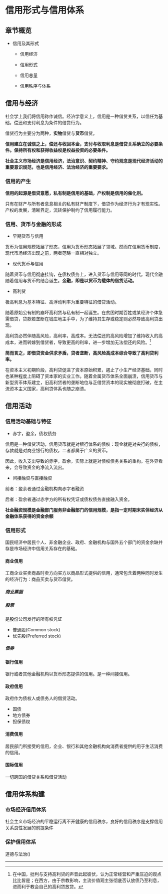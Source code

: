 # 信用形式与信用体系

## 章节概览

- 信用及其形式

  - 信用经济
  - 信用形式

  - 信用总量
  - 信用秩序与体系

## 信用与经济

社会学上我们将信用称作诚信。经济学意义上，信用是一种借贷关系，以信任为基础，偿还和支付利息为条件的借贷行为。

借贷行为主要分为两种，**实物**借贷与**货币**借贷。

**信用建立在诚信之上，偿还与收回本金，支付与收取利息是借贷关系确立的必要条件。保持所有权和获得收益权是权益投资的必要条件。**

**社会主义市场经济是信用经济，法治意识、契约精神、守约观念是现代经济活动的重要意识规范，也是信用经济、法治经济的重要要求。**

### 信用的产生

**信用的起源是借贷意愿，私有制是信用的基础，产权制是信用的催化剂。**

只有在财产与所有者息息相关的私有财产制度下，借贷作为经济行为才有现实性。产权的发展，清晰界定，流转保护制约了信用履行能力。

### 信用、货币与金融的形成

- 早期货币与信用

货币为信用规模拓展了形态，信用为货币形态拓展了领域。然而在信用货币制度，现代市场经济出现之前，两者范畴一直相对独立。

- 现代货币与信用

随着货币与信用彻底挂钩，在债权债务上，进入货币与信用等同的时代。现代金融随着信用与货币的结合诞生。**金融，即是以货币为载体的借贷活动。**

- 高利贷

极高利息为基本特征、高浮动利率为重要特征的借贷活动。

随着原始公有制的崩坏高利贷与私有制一起诞生。在贫困时期百姓或某经济个体急需借贷，贷款若垄断在钱庄地主手中，为了维持其生存或稳定则必然导致高利贷出现。

高利贷必然伴随高风险，高利率，高成本。无法偿还的高风险增加了维持收入的高成本，进而转嫁到借贷者，导致更高的利率，进一步增加无法偿还的风险。[^1]

**简而言之，即借贷资金供求矛盾，贷者垄断，高风险高成本综合导致了高利贷利率。**

在资本主义初期阶段，高利贷促进了资本原始积累，遏止了小生产经济基础，同时也某种程度上阻碍了资本家的实业工作。随着金属货币体系全面崩溃，信用货币与新型货币体系建立，旧高利贷者的垄断地位与乏借贷资本的现实被彻底打破，在主流资本主义国家，高利贷体系也随之崩溃。

## 信用活动

### 信用活动基础与特征

- 赤字，盈余，债权债务

信用是一种借贷活动，信用货币就是对银行体系的债权：现金就是对央行的债权，存款就是对商业银行的债权，二者都属于广义的货币。

因此，收入支出导致的赤字，盈余，实际上就是对债权债务关系的重构。在外界看来，会导致资金的净流入流出。

- 间接融资与直接融资

前者：盈余者通过金融机构向赤字者融资

后者：盈余者通过赤字方的所有权凭证或债权债务直接融入资金。

**社会融资规模是金融部门服务非金融部门的信用规模，是指一定时期末实体经济从金融体系获得的资金余额**

### 信用形式

国民经济中居民个人、非金融企业、政府、金融机构与国外五个部门的资金余缺并存是市场经济中信用关系存在的基础。

#### 商业信用

工商企业买卖商品时卖方向买方以商品形式提供的信用，通常包含着两种同时发生的经济行为：商品买卖与货币借贷。

##### 商业票据

##### 股票

是股份公司发行的所有权凭证

- 普通股(Common stock)
- 优先股(Preferred stock)

##### 债券

#### 银行信用

银行或者其他金融机构以货币形态提供的信用。是一种间接信用。

#### 政府信用

政府作为债权人或债务人的借贷活动。

- 国债
- 地方债券
- 担保债权

#### 消费信用

居民部门所接受的信用，企业、银行和其他金融机构向消费者提供的用于生活消费的信用。

#### 国际信用

一切跨国的借贷关系和借贷活动

## 信用体系构建

### 市场经济信用体系

社会主义市场经济的平稳运行离不开健康的信用秩序，良好的信用秩序是支撑信用关系良性发展的前提条件

### 保护信用体系

道德与法治()

---

[^1]: 在中国，批判与支持高利贷的声音此起彼伏，认为正常经营和严重压迫的观点比比皆是；在西方，由于宗教影响，主流价值观主张彻底否认放债乃至利息，进而利于教会自己的高利贷放贷。